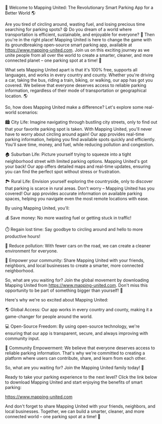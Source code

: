 🚀 Welcome to Mapping United: The Revolutionary Smart Parking App for a Better World 🌎

Are you tired of circling around, wasting fuel, and losing precious time searching for parking spots? 😩 Do you dream of a world where transportation is efficient, sustainable, and enjoyable for everyone? 🌟 Then you're in the right place! Mapping United is here to change the game with its groundbreaking open-source smart parking app, available at https://www.mapping-united.com. Join us on this exciting journey as we unite people from all over the world to create a smarter, cleaner, and more connected planet – one parking spot at a time! 🌈

What sets Mapping United apart is that it's 100% free, supports all languages, and works in every country and county. Whether you're driving a car, taking the bus, riding a train, biking, or walking, our app has got you covered. We believe that everyone deserves access to reliable parking information, regardless of their mode of transportation or geographical location. 🌎

So, how does Mapping United make a difference? Let's explore some real-world scenarios:

🏙️ City Life: Imagine navigating through bustling city streets, only to find out that your favorite parking spot is taken. With Mapping United, you'll never have to worry about circling around again! Our app provides real-time parking information, helping you find available spots quickly and efficiently. You'll save time, money, and fuel, while reducing pollution and congestion.

🏠 Suburban Life: Picture yourself trying to squeeze into a tight neighborhood street with limited parking options. Mapping United's got your back! Our app offers detailed maps and real-time updates, ensuring you can find the perfect spot without stress or frustration.

🏞️ Rural Life: Envision yourself exploring the countryside, only to discover that parking is scarce in rural areas. Don't worry – Mapping United has you covered! Our app provides accurate information on available parking spaces, helping you navigate even the most remote locations with ease.

By using Mapping United, you'll:

💰 Save money: No more wasting fuel or getting stuck in traffic!

⏱️ Regain lost time: Say goodbye to circling around and hello to more productive hours!

🌟 Reduce pollution: With fewer cars on the road, we can create a cleaner environment for everyone.

💪 Empower your community: Share Mapping United with your friends, neighbors, and local businesses to create a smarter, more connected neighborhood.

So, what are you waiting for? Join the global movement by downloading Mapping United from https://www.mapping-united.com. Don't miss this opportunity to be part of something bigger than yourself! 🌟

Here's why we're so excited about Mapping United:

🌎 Global Access: Our app works in every country and county, making it a game-changer for people around the world.

💻 Open-Source Freedom: By using open-source technology, we're ensuring that our app is transparent, secure, and always improving with community input.

🤝 Community Empowerment: We believe that everyone deserves access to reliable parking information. That's why we're committed to creating a platform where users can contribute, share, and learn from each other.

So, what are you waiting for? Join the Mapping United family today! 🎉

Ready to take your parking experience to the next level? Click the link below to download Mapping United and start enjoying the benefits of smart parking:

https://www.mapping-united.com

And don't forget to share Mapping United with your friends, neighbors, and local businesses. Together, we can build a smarter, cleaner, and more connected world – one parking spot at a time! 🌈